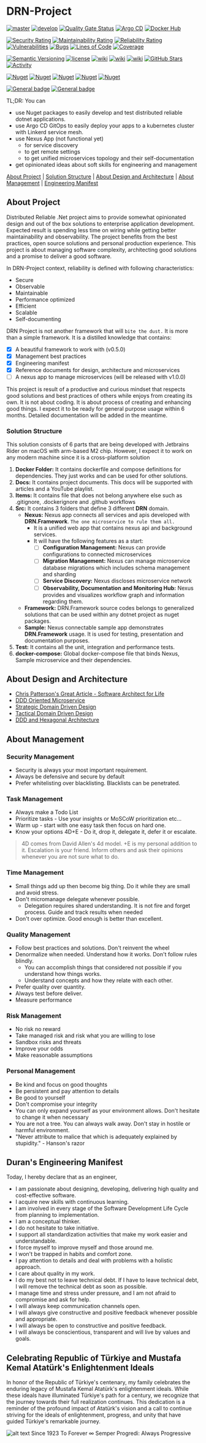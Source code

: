# DRN-Project
[![master](https://github.com/duranserkan/DRN-Project/actions/workflows/master.yml/badge.svg?branch=master)](https://github.com/duranserkan/DRN-Project/actions/workflows/master.yml)
[![develop](https://github.com/duranserkan/DRN-Project/actions/workflows/develop.yml/badge.svg?branch=develop)](https://github.com/duranserkan/DRN-Project/actions/workflows/develop.yml)
[![Quality Gate Status](https://sonarcloud.io/api/project_badges/measure?project=duranserkan_DRN-Project&metric=alert_status)](https://sonarcloud.io/summary/new_code?id=duranserkan_DRN-Project)
[![Argo CD](https://img.shields.io/badge/gitops-darkgreen?logo=argo&label=argo%20cd
)](https://github.com/duranserkan/DRN-Project-Argo-CD-Gitops)
[![Docker Hub](https://img.shields.io/badge/images-blue?logo=docker&label=dockerhub
)](https://hub.docker.com/u/duranserkan)

[![Security Rating](https://sonarcloud.io/api/project_badges/measure?project=duranserkan_DRN-Project&metric=security_rating)](https://sonarcloud.io/summary/new_code?id=duranserkan_DRN-Project)
[![Maintainability Rating](https://sonarcloud.io/api/project_badges/measure?project=duranserkan_DRN-Project&metric=sqale_rating)](https://sonarcloud.io/summary/new_code?id=duranserkan_DRN-Project)
[![Reliability Rating](https://sonarcloud.io/api/project_badges/measure?project=duranserkan_DRN-Project&metric=reliability_rating)](https://sonarcloud.io/summary/new_code?id=duranserkan_DRN-Project)
[![Vulnerabilities](https://sonarcloud.io/api/project_badges/measure?project=duranserkan_DRN-Project&metric=vulnerabilities)](https://sonarcloud.io/summary/new_code?id=duranserkan_DRN-Project)
[![Bugs](https://sonarcloud.io/api/project_badges/measure?project=duranserkan_DRN-Project&metric=bugs)](https://sonarcloud.io/summary/new_code?id=duranserkan_DRN-Project)
[![Lines of Code](https://sonarcloud.io/api/project_badges/measure?project=duranserkan_DRN-Project&metric=ncloc)](https://sonarcloud.io/summary/new_code?id=duranserkan_DRN-Project)
[![Coverage](https://sonarcloud.io/api/project_badges/measure?project=duranserkan_DRN-Project&metric=coverage)](https://sonarcloud.io/summary/new_code?id=duranserkan_DRN-Project)

[![Semantic Versioning](https://img.shields.io/badge/semver-2.0.0-3D9FE0.svg)](https://semver.org/)
[![license](https://img.shields.io/github/license/duranserkan/DRN-Project?color=blue)](https://github.com/duranserkan/DRN-Project/blob/master/LICENSE)
[![wiki](https://img.shields.io/badge/Doc-Wiki-brightgreen)](https://github.com/duranserkan/DRN-Project/wiki)
[![wiki](https://img.shields.io/badge/Doc-Roadmap-yellowgreen)](https://github.com/duranserkan/DRN-Project/blob/master/ROADMAP.md)
[![wiki](https://img.shields.io/badge/Doc-Security-gold)](https://github.com/duranserkan/DRN-Project/blob/master/SECURITY.md)
[![GitHub Stars](https://img.shields.io/github/stars/duranserkan/DRN-Project?label=github%20stars)](https://github.com/duranserkan/DRN-Project/stargazers/)
[![Activity](https://img.shields.io/github/commit-activity/m/duranserkan/DRN-Project)](https://github.com/duranserkan/DRN-Project/graphs/commit-activity)

[![Nuget](https://img.shields.io/nuget/dt/DRN.Framework.Testing?logo=Nuget&label=DRN.Framework.Testing)](https://nuget.org/packages/DRN.Framework.Testing/#readme-body-tab)
[![Nuget](https://img.shields.io/nuget/dt/DRN.Framework.Utils?logo=Nuget&label=DRN.Framework.Utils)](https://nuget.org/packages/DRN.Framework.Utils/#readme-body-tab)
[![Nuget](https://img.shields.io/nuget/dt/DRN.Framework.SharedKernel?logo=Nuget&label=DRN.Framework.SharedKernel)](https://nuget.org/packages/DRN.Framework.SharedKernel/#readme-body-tab)
[![Nuget](https://img.shields.io/nuget/dt/DRN.Framework.EntityFramework?logo=Nuget&label=DRN.Framework.EntityFramework)](https://nuget.org/packages/DRN.Framework.EntityFramework/#readme-body-tab)
[![Nuget](https://img.shields.io/nuget/dt/DRN.Framework.Hosting?logo=Nuget&label=DRN.Framework.Hosting)](https://nuget.org/packages/DRN.Framework.Hosting/#readme-body-tab)

[![General badge](https://img.shields.io/badge/LinkedIn-0077B5?style=for-the-badge&logo=linkedin&logoColor=white.svg)](https://www.linkedin.com/in/duranserkan/)
[![General badge](https://img.shields.io/badge/Medium-12100E?style=for-the-badge&logo=medium&logoColor=white)](https://duranserkan.medium.com)

TL;DR: You can 
* use Nuget packages to easily develop and test distributed reliable dotnet applications.
* use Argo CD GitOps to easily deploy your apps to a kubernetes cluster with Linkerd service mesh.
* use Nexus App (not functional yet)
  * for service discovery
  * to get remote settings
  * to get unified microservices topology and their self-documentation
* get opinionated ideas about soft skills for engineering and management

[About Project](#about-project) | [Solution Structure](#solution-structure) | [About Design and Architecture](#about-design-and-architecture) | [About Management](#about-management) | [Engineering Manifest](#durans-engineering-manifest)

## About Project

Distributed Reliable .Net project aims to provide somewhat opinionated design and out of the box solutions to enterprise application development. 
Expected result is spending less time on wiring while getting better maintainability and observability.
The project benefits from the best practices, open source solutions and personal production experience.
This project is about managing software complexity, architecting good solutions and a promise to deliver a good software.

In DRN-Project context, reliability is defined with following characteristics:
* Secure
* Observable
* Maintainable
* Performance optimized
* Efficient
* Scalable
* Self-documenting

DRN Project is not another framework that will `bite the dust.` It is more than a simple framework. It is a distilled knowledge that contains:
- [X] A beautiful framework to work with (v0.5.0)
- [X] Management best practices
- [X] Engineering manifest
- [X] Reference documents for design, architecture and microservices
- [ ] A nexus app to manage microservices (will be released with v1.0.0)

This project is result of a productive and curious mindset that respects good solutions and best practices of others while enjoys from creating its own.
It is not about coding. It is about process of creating and enhancing good things. I expect it to be ready for general purpose usage within 6 months. 
Detailed documentation will be added in the meantime.

### Solution Structure
This solution consists of 6 parts that are being developed with Jetbrains Rider on macOS with arm-based M2 chip. However, I expect it to work on any modern machine since it is a cross-platform solution
1. **Docker Folder:** It contains dockerfile and compose definitions for dependencies. They just works and can be used for other solutions.
2. **Docs:** It contains project documents. This docs will be supported with articles and a YouTube playlist.
3. **Items:** It contains file that does not belong anywhere else such as .gitignore, .dockerignore and .github workflows
4. **Src:** It contains 3 folders that define 3 different **DRN** domain.
   * **Nexus:** Nexus app connects all services and apis developed with **DRN.Framework**.
     `The one microservice to rule them all.`
      * It is a unified web app that contains nexus api and background services.
      * It will have the following features as a start:
        - [ ] **Configuration Management:** Nexus can provide configurations to connected microservices
        - [ ] **Migration Management:** Nexus can manage microservice database migrations which includes schema management and sharding
        - [ ] **Service Discovery:** Nexus discloses microservice network
        - [ ] **Observability, Documentation and Monitoring Hub:** Nexus provides and visualizes workflow graph and information regarding them.
   * **Framework:** DRN.Framework source codes belongs to generalized solutions that can be used within any dotnet project as nuget packages. 
   * **Sample:** Nexus connectable sample app demonstrates **DRN.Framework** usage. It is used for testing, presentation and documentation purposes.
5. **Test:** It contains all the unit, integration and performance tests.
6. **docker-compose:** Global docker-compose file that binds Nexus, Sample microservice and their dependencies.

## About Design and Architecture
* [Chris Patterson's Great Article - Software Architect for Life](http://blog.phatboyg.com/2017/03/08/software-architect-for-life.html)
* [DDD Oriented Microservice](https://docs.microsoft.com/en-us/dotnet/architecture/microservices/microservice-ddd-cqrs-patterns/ddd-oriented-microservice)
* [Strategic Domain Driven Design](https://vaadin.com/blog/ddd-part-1-strategic-domain-driven-design)
* [Tactical Domain Driven Design](https://vaadin.com/blog/ddd-part-2-tactical-domain-driven-design)
* [DDD and Hexagonal Architecture](https://vaadin.com/blog/ddd-part-3-domain-driven-design-and-the-hexagonal-architecture)

## About Management
### Security Management
* Security is always your most important requirement.
* Always be defensive and secure by default
* Prefer whitelisting over blacklisting. Blacklists can be penetrated.
### Task Management
* Always make a Todo List
* Prioritize tasks - Use your insights or MoSCoW prioritization etc...
* Warm up - start with one easy task then focus on hard one.
* Know your options 4D+E - Do it, drop it, delegate it, defer it or escalate.
> 4D comes from David Allen's 4d model. +E is my personal addition to it. Escalation is your friend. Inform others and ask their opinions whenever you are not sure what to do.
### Time Management
* Small things add up then become big thing. Do it while they are small and avoid stress.
* Don't micromanage delegate whenever possible.
  * Delegation requires shared understanding. It is not fire and forget process. Guide and track results when needed
* Don't over optimize. Good enough is better than excellent.
### Quality Management
* Follow best practices and solutions. Don't reinvent the wheel
* Denormalize when needed. Understand how it works. Don't follow rules blindly. 
  * You can accomplish things that considered not possible if you understand how things works.
  * Understand concepts and how they relate with each other.
* Prefer quality over quantity.
* Always test before deliver.
* Measure performance
### Risk Management
* No risk no reward
* Take managed risk and risk what you are willing to lose
* Sandbox risks and threats
* Improve your odds
* Make reasonable assumptions
### Personal Management
* Be kind and focus on good thoughts
* Be persistent and pay attention to details
* Be good to yourself
* Don't compromise your integrity
* You can only expand yourself as your environment allows. Don't hesitate to change it when necessary 
* You are not a tree. You can always walk away. Don't stay in hostile or harmful environment.
* "Never attribute to malice that which is adequately explained by stupidity." - Hanson's razor

## Duran's Engineering Manifest
Today, I hereby declare that as an engineer,
* I am passionate about designing, developing, delivering high quality and cost-effective software.
* I acquire new skills with continuous learning.
* I am involved in every stage of the Software Development Life Cycle from planning to implementation.
* I am a conceptual thinker.
* I do not hesitate to take initiative.
* I support all standardization activities that make my work easier and understandable.
* I force myself to improve myself and those around me.
* I won't be trapped in habits and comfort zone.
* I pay attention to details and deal with problems with a holistic approach.
* I care about quality in my work.
* I do my best not to leave technical debt. If I have to leave technical debt, I will remove the technical debt as soon as possible.
* I manage time and stress under pressure, and I am not afraid to compromise and ask for help.
* I will always keep communication channels open.
* I will always give constructive and positive feedback whenever possible and appropriate.
* I will always be open to constructive and positive feedback.
* I will always be conscientious, transparent and will live by values and goals.

## Celebrating Republic of Türkiye and Mustafa Kemal Atatürk's Enlightenment Ideals
In honor of the Republic of Türkiye's centenary, my family celebrates the enduring legacy of Mustafa Kemal Atatürk's enlightenment ideals. While these ideals have illuminated Türkiye's path for a century, we recognize that the journey towards their full realization continues. This dedication is a reminder of the profound impact of Atatürk's vision and a call to continue striving for the ideals of enlightenment, progress, and unity that have guided Türkiye's remarkable journey.

![alt text](https://github.com/duranserkan/DRN-Project/blob/master/vive%20la%20republique.png?raw=true)
Since 1923 To Forever ∞ Semper Progredi: Always Progressive